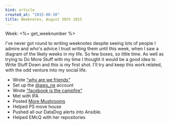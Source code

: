 ```yaml
---
kind: article
created_at: "2015-08-30"
title: Weeknotes, August 30th 2015
---
```


Week: <%= get_weeknumber %>

I've never got round to writing weeknotes despite seeing lots of people I admire and who's advice I trust writing them until this week, when I saw a diagram of the likely weeks in my life.  So few boxes, so little time.  As well as trying to Do More Stuff with my time I thought it would be a good idea to Write Stuff Down and this is my first shot.  I'll try and keep this work related, with the odd venture into my social life.

* Wrote ["why are we friends"](/blog/friends/)
* Set up the [@aws_ne](http://www.twitter.com/aws_ne) account
* Wrote ["facebook is the campfire"](/blog/facebook-campfire/)
* Met with IFA
* Posted [More Mushrooms](https://www.omnomfrickinnom.com/mushrooms/2015/08/27/more-mushrooms/)
* Helped PS move house
* Pushed all our DataDog alerts into Ansible.
* Helped EMcQ with her repositories
